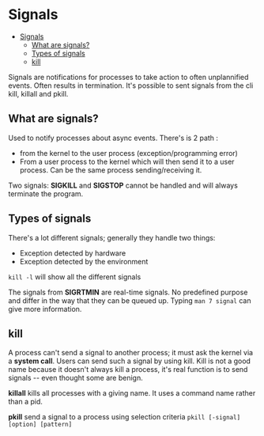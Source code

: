 # Signals

- [Signals](#signals)
    - [What are signals?](#what-are-signals)
    - [Types of signals](#types-of-signals)
    - [kill](#kill)

Signals are notifications for processes to take action to often unplannified events. Often results in termination. It's possible to sent signals from the cli kill, killall and pkill.

## What are signals?

Used to notify processes about async events. There's is 2 path :

* from the kernel to the user process (exception/programming error)
* From a user process to the kernel which will then send it to a user process. Can be the same process sending/receiving it.

Two signals: **SIGKILL** and **SIGSTOP** cannot be handled and will always terminate the program.

## Types of signals

There's a lot different signals; generally they handle two things:

* Exception detected by hardware
* Exception detected by the environment

`kill -l` will show all the different signals

The signals from **SIGRTMIN** are real-time signals. No predefined purpose and differ in the way that they can be queued up. Typing `man 7 signal` can give more information.

## kill

A process can't send a signal to another process; it must ask the kernel via a **system call**. Users can send such a signal by using kill. Kill is not a good name because it doesn't always kill a process, it's real function is to send signals -- even thought some are benign.

**killall** kills all processes with a giving name. It uses a command name rather than a pid.

**pkill** send a signal to a process using selection criteria `pkill [-signal] [option] [pattern]`
